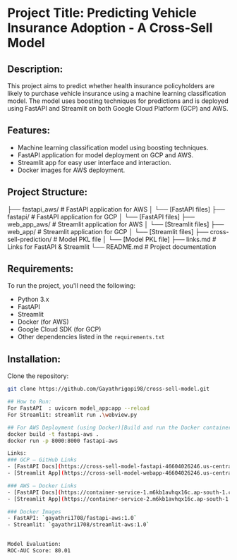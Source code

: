 # Project Title: Predicting Vehicle Insurance Adoption - A Cross-Sell Model

## Description:
This project aims to predict whether health insurance policyholders are likely to purchase vehicle insurance using a machine learning classification model. The model uses boosting techniques for predictions and is deployed using FastAPI and Streamlit on both Google Cloud Platform (GCP) and AWS.

## Features:
- Machine learning classification model using boosting techniques.
- FastAPI application for model deployment on GCP and AWS.
- Streamlit app for easy user interface and interaction.
- Docker images for AWS deployment.

## Project Structure:

├── fastapi_aws/ # FastAPI application for AWS │ └── [FastAPI files] ├── fastapi/ # FastAPI application for GCP │ └── [FastAPI files] ├── web_app_aws/ # Streamlit application for AWS │ └── [Streamlit files] ├── web_app/ # Streamlit application for GCP │ └── [Streamlit files] ├── cross-sell-prediction/ # Model PKL file │ └── [Model PKL file] ├── links.md # Links for FastAPI & Streamlit └── README.md # Project documentation

## Requirements:
To run the project, you'll need the following:
- Python 3.x
- FastAPI
- Streamlit
- Docker (for AWS)
- Google Cloud SDK (for GCP)
- Other dependencies listed in the `requirements.txt`

## Installation:
Clone the repository:
```bash
git clone https://github.com/Gayathrigopi98/cross-sell-model.git

## How to Run:
For FastAPI  : uvicorn model_app:app --reload
For Streamlit: streamlit run .\webview.py

## For AWS Deployment (using Docker)[Build and run the Docker containers for FastAPI and Streamlit]
docker build -t fastapi-aws .
docker run -p 8000:8000 fastapi-aws

Links:
### GCP – GitHub Links
- [FastAPI Docs](https://cross-sell-model-fastapi-46604026246.us-central1.run.app/docs#/default/predict_predict_post)
- [Streamlit App](https://cross-sell-model-webapp-46604026246.us-central1.run.app)

### AWS – Docker Links
- [FastAPI Docs](https://container-service-1.m6kb1avhqx16c.ap-south-1.cs.amazonlightsail.com/docs#/default/predict_predict_post)
- [Streamlit App](https://container-service-2.m6kb1avhqx16c.ap-south-1.cs.amazonlightsail.com/)

### Docker Images
- FastAPI: `gayathri1708/fastapi-aws:1.0`
- Streamlit: `gayathri1708/streamlit-aws:1.0`

  
Model Evaluation:
ROC-AUC Score: 80.01

